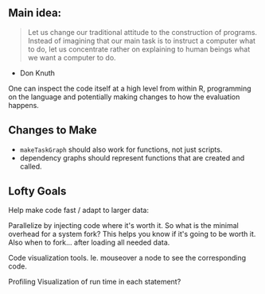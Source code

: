 ## Main idea:

> Let us change our traditional attitude to the construction of programs.
> Instead of imagining that our main task is to instruct a computer what to
> do, let us concentrate rather on explaining to human beings what we want a
> computer to do.

- Don Knuth

One can inspect the code itself at a high level from within R, programming
on the language and potentially making changes to how the evaluation
happens.

## Changes to Make

- `makeTaskGraph` should also work for functions, not just scripts.
- dependency graphs should represent functions that are created and called.

## Lofty Goals

Help make code fast / adapt to larger data:

Parallelize by injecting code where it's worth it. So what is the minimal
overhead for a system fork? This helps you know if it's going to be worth
it. Also when to fork... after loading all needed data.

Code visualization tools. Ie. mouseover a node to see the corresponding
code.

Profiling Visualization of run time in each statement?
